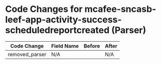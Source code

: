 # Code Changes for mcafee-sncasb-leef-app-activity-success-scheduledreportcreated (Parser)

| Code Change | Field Name | Before | After |
|-------------|------------|--------|-------|
| removed_parser | N/A |  | N/A |